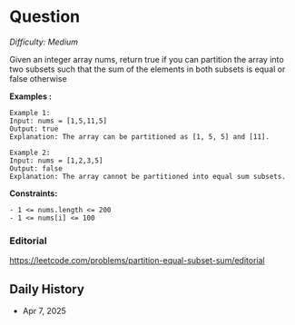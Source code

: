 # Question 

_Difficulty: Medium_

Given an integer array nums, return true if you can partition the array into two subsets such that the sum of the elements in both subsets is equal or false otherwise

**Examples :**
```
Example 1:
Input: nums = [1,5,11,5]
Output: true
Explanation: The array can be partitioned as [1, 5, 5] and [11].

Example 2:
Input: nums = [1,2,3,5]
Output: false
Explanation: The array cannot be partitioned into equal sum subsets.
``` 

**Constraints:**
```
- 1 <= nums.length <= 200
- 1 <= nums[i] <= 100
```

### Editorial
https://leetcode.com/problems/partition-equal-subset-sum/editorial

## Daily History
- Apr 7, 2025